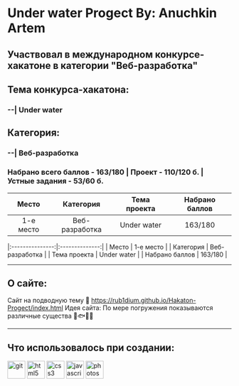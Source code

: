 # Under water Progect By: Anuchkin Artem

## Участвовал в международном конкурсе-хакатоне в категории "Веб-разработка"

## Тема конкурса-хакатона:
### --| Under water

## Категория:
### --| Веб-разработка

### Набрано всего баллов - 163/180 | Проект - 110/120 б. | Устные задания - 53/60 б.

| Место         | Категория          | Тема проекта | Набрано баллов |
|:-------------:|:------------------:|:------------:|:--------------:|
| 1-e место     | Веб-разработка     | Under water  | 163/180        |

|:---------------:|:--------------:|
| Место           | 1-е место      |
| Категория       | Веб-разработка |
| Тема проекта    | Under water    |
| Набрано баллов  | 163/180        |

---

## О сайте:

Сайт на подводную тему 🌊 https://rub1dium.github.io/Hakaton-Progect/index.html
Идея сайта: По мере погружения показываются различные существа 🐬🐟🐠🐙

---

## Что использовалось при создании:

<div>
  <img src="https://github.com/Rub1dium/Hakaton-Progect/blob/main/assets/git.svg"        width="40" height="40" alt="git" title="git">
  <img src="https://github.com/Rub1dium/Hakaton-Progect/blob/main/assets/html5.svg"      width="40" height="40" alt="html5" title="html5">
  <img src="https://github.com/Rub1dium/Hakaton-Progect/blob/main/assets/css3.svg"       width="40" height="40" alt="css3" title="css3">
  <img src="https://github.com/Rub1dium/Hakaton-Progect/blob/main/assets/javascript.svg" width="40" height="40" alt="javascript" title="javascript">
  <img src="https://github.com/Rub1dium/Hakaton-Progect/blob/main/assets/photoshop.svg"  width="40" height="40" alt="photoshop" title="photoshop">
</div>
